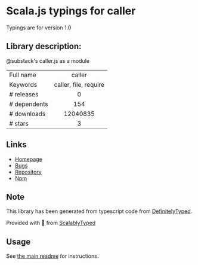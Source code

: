 
# Scala.js typings for caller

Typings are for version 1.0

## Library description:
@substack's caller.js as a module

|                    |                 |
| ------------------ | :-------------: |
| Full name          | caller |
| Keywords           | caller, file, require |
| # releases         | 0 |
| # dependents       | 154 |
| # downloads        | 12040835 |
| # stars            | 3 |

## Links
- [Homepage](https://github.com/totherik/caller)
- [Bugs](https://github.com/totherik/caller/issues)
- [Repository](https://github.com/totherik/caller)
- [Npm](https://www.npmjs.com/package/caller)
    


## Note
This library has been generated from typescript code from [DefinitelyTyped](https://definitelytyped.org).

Provided with :purple_heart: from [ScalablyTyped](https://github.com/oyvindberg/ScalablyTyped)

## Usage
See [the main readme](../../readme.md) for instructions.


